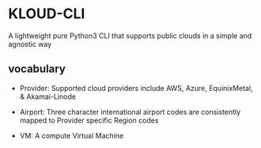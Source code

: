 # KLOUD-CLI

A lightweight pure Python3 CLI that supports public clouds in a simple and agnostic way


## vocabulary

- Provider: Supported cloud providers include AWS, Azure, EquinixMetal, & Akamai-Linode

- Airport: Three character international airport codes are consistently mapped to Provider
           specific Region codes

- VM: A compute Virtual Machine





